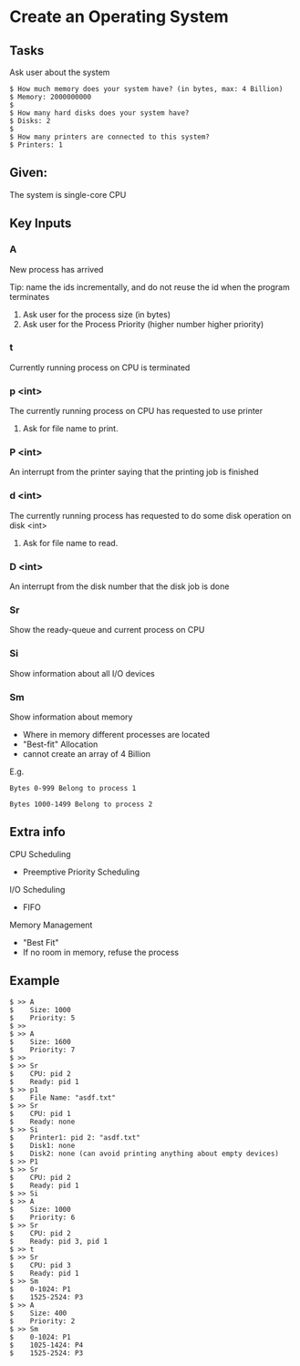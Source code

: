 # Create an Operating System

## Tasks
Ask user about the system

    $ How much memory does your system have? (in bytes, max: 4 Billion)
    $ Memory: 2000000000
    $
    $ How many hard disks does your system have?
    $ Disks: 2
    $
    $ How many printers are connected to this system?
    $ Printers: 1

## Given:
  The system is single-core CPU

## Key Inputs

### A

  New process has arrived

  Tip: name the ids incrementally, and do not reuse the id when the program terminates
  1. Ask user for the process size (in bytes)
  2. Ask user for the Process Priority (higher number higher priority)

### t

  Currently running process on CPU is terminated

### p &lt;int&gt;

  The currently running process on CPU has requested to use printer <int>

  1. Ask for file name to print.

### P &lt;int&gt;

  An interrupt from the printer saying that the printing job is finished

### d &lt;int&gt;

  The currently running process has requested to do some disk operation on disk &lt;int&gt;

  1. Ask for file name to read.

### D &lt;int&gt;

  An interrupt from the disk number that the disk job is done

### Sr

  Show the ready-queue and current process on CPU

### Si

  Show information about all I/O devices

### Sm

  Show information about memory
  - Where in memory different processes are located
  - "Best-fit" Allocation
  - cannot create an array of 4 Billion

  E.g.

    Bytes 0-999 Belong to process 1

    Bytes 1000-1499 Belong to process 2

## Extra info

CPU Scheduling

  - Preemptive Priority Scheduling

I/O Scheduling

  - FIFO

Memory Management

  - "Best Fit"
  - If no room in memory, refuse the process

## Example

    $ >> A
    $    Size: 1000
    $    Priority: 5
    $ >>
    $ >> A
    $    Size: 1600
    $    Priority: 7
    $ >>
    $ >> Sr
    $    CPU: pid 2
    $    Ready: pid 1
    $ >> p1
    $    File Name: "asdf.txt"
    $ >> Sr
    $    CPU: pid 1
    $    Ready: none
    $ >> Si
    $    Printer1: pid 2: "asdf.txt"
    $    Disk1: none
    $    Disk2: none (can avoid printing anything about empty devices)
    $ >> P1
    $ >> Sr
    $    CPU: pid 2
    $    Ready: pid 1
    $ >> Si
    $ >> A
    $    Size: 1000
    $    Priority: 6
    $ >> Sr
    $    CPU: pid 2
    $    Ready: pid 3, pid 1
    $ >> t
    $ >> Sr
    $    CPU: pid 3
    $    Ready: pid 1
    $ >> Sm
    $    0-1024: P1
    $    1525-2524: P3
    $ >> A
    $    Size: 400
    $    Priority: 2
    $ >> Sm
    $    0-1024: P1
    $    1025-1424: P4
    $    1525-2524: P3
